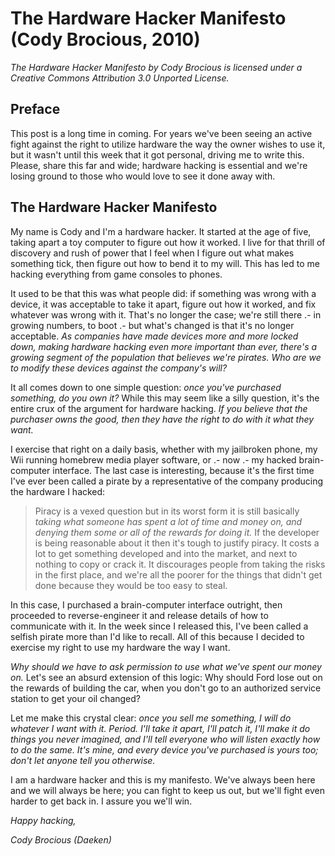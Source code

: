The Hardware Hacker Manifesto (Cody Brocious, 2010)
===================================================

*The Hardware Hacker Manifesto by Cody Brocious is licensed under a
Creative Commons Attribution 3.0 Unported License.*

Preface
-------

This post is a long time in coming. For years we've been seeing an
active fight against the right to utilize hardware the way the owner
wishes to use it, but it wasn't until this week that it got personal,
driving me to write this. Please, share this far and wide; hardware
hacking is essential and we're losing ground to those who would love to
see it done away with.

The Hardware Hacker Manifesto
-----------------------------

My name is Cody and I'm a hardware hacker. It started at the age of
five, taking apart a toy computer to figure out how it worked. I live
for that thrill of discovery and rush of power that I feel when I figure
out what makes something tick, then figure out how to bend it to my
will. This has led to me hacking everything from game consoles to
phones.

It used to be that this was what people did: if something was wrong with
a device, it was acceptable to take it apart, figure out how it worked,
and fix whatever was wrong with it. That's no longer the case; we're
still there .- in growing numbers, to boot .- but what's changed is
that it's no longer acceptable. *As companies have made devices more
and more locked down, making hardware hacking even more important than
ever, there's a growing segment of the population that believes we're
pirates. Who are we to modify these devices against the company's
will?*

It all comes down to one simple question: *once you've purchased
something, do you own it?* While this may seem like a silly question,
it's the entire crux of the argument for hardware hacking. *If you
believe that the purchaser owns the good, then they have the right to do
with it what they want.*

I exercise that right on a daily basis, whether with my jailbroken
phone, my Wii running homebrew media player software, or .- now .- my
hacked brain-computer interface. The last case is interesting, because
it's the first time I've ever been called a pirate by a representative
of the company producing the hardware I hacked:

> Piracy is a vexed question but in its worst form it is still basically
> *taking what someone has spent a lot of time and money on, and denying
> them some or all of the rewards for doing it.* If the developer is
> being reasonable about it then it's tough to justify piracy. It costs
> a lot to get something developed and into the market, and next to
> nothing to copy or crack it. It discourages people from taking the
> risks in the first place, and we're all the poorer for the things
> that didn't get done because they would be too easy to steal.

In this case, I purchased a brain-computer interface outright, then
proceeded to reverse-engineer it and release details of how to
communicate with it. In the week since I released this, I've been
called a selfish pirate more than I'd like to recall. All of this
because I decided to exercise my right to use my hardware the way I
want.

*Why should we have to ask permission to use what we've spent our money
on.* Let's see an absurd extension of this logic: Why should Ford lose
out on the rewards of building the car, when you don't go to an
authorized service station to get your oil changed?

Let me make this crystal clear: *once you sell me something, I will do
whatever I want with it. Period. I'll take it apart, I'll patch it,
I'll make it do things you never imagined, and I'll tell everyone who
will listen exactly how to do the same. It's mine, and every device
you've purchased is yours too; don't let anyone tell you otherwise.*

I am a hardware hacker and this is my manifesto. We've always been here
and we will always be here; you can fight to keep us out, but we'll
fight even harder to get back in. I assure you we'll win.

*Happy hacking,*

*Cody Brocious (Daeken)*
